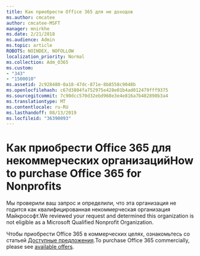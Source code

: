 ```yaml
---
title: Как приобрести Office 365 для не доходов
ms.author: cmcatee
author: cmcatee-MSFT
manager: mnirkhe
ms.date: 2/21/2018
ms.audience: Admin
ms.topic: article
ROBOTS: NOINDEX, NOFOLLOW
localization_priority: Normal
ms.collection: Adm_O365
ms.custom:
- "343"
- "1500010"
ms.assetid: 2c928480-0a18-47dc-871e-8b8558c9048b
ms.openlocfilehash: c67d3804fa752975e428e01b4ad012479fff9375
ms.sourcegitcommit: 7c90dcc570d32ebd968e3e4e816a7b482890b3a4
ms.translationtype: MT
ms.contentlocale: ru-RU
ms.lasthandoff: 08/13/2019
ms.locfileid: "36390093"
---
```

# <a name="how-to-purchase-office-365-for-nonprofits"></a><span data-ttu-id="e91ff-102">Как приобрести Office 365 для некоммерческих организаций</span><span class="sxs-lookup"><span data-stu-id="e91ff-102">How to purchase Office 365 for Nonprofits</span></span>

<span data-ttu-id="e91ff-103">Мы проверили ваш запрос и определили, что эта организация не годится как квалифицированная некоммерческая организация Майкрософт.</span><span class="sxs-lookup"><span data-stu-id="e91ff-103">We reviewed your request and determined this organization is not eligible as a Microsoft Qualified Nonprofit Organization.</span></span>
  
<span data-ttu-id="e91ff-104">Чтобы приобрести Office 365 в коммерческих целях, ознакомьтесь со статьей [Доступные предложения](https://portal.office.com/AdminPortal/Home).</span><span class="sxs-lookup"><span data-stu-id="e91ff-104">To purchase Office 365 commercially, please see [available offers](https://portal.office.com/AdminPortal/Home).</span></span>